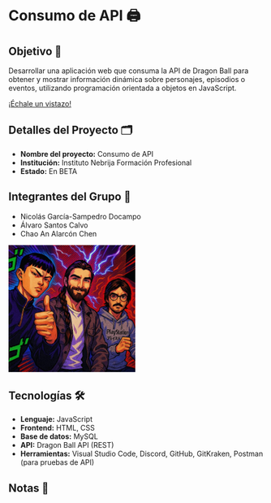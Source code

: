 # Consumo de API 🖨️
## Objetivo 📌
Desarrollar una aplicación web que consuma la API de Dragon Ball para obtener y mostrar información dinámica sobre personajes, episodios o eventos, utilizando programación orientada a objetos en JavaScript.

[¡Échale un vistazo!](https://dragonballsearcher.netlify.app/)


## Detalles del Proyecto 🗂

- **Nombre del proyecto:** Consumo de API  
- **Institución:** Instituto Nebrija Formación Profesional 
- **Estado:** En BETA


## Integrantes del Grupo 👥

- Nicolás García-Sampedro Docampo
- Álvaro Santos Calvo
- Chao An Alarcón Chen

<img src="Grupo25.jpg" alt="Grupo25" width="250">


## Tecnologías 🛠

- **Lenguaje:** JavaScript  
- **Frontend:** HTML, CSS  
- **Base de datos:** MySQL 
- **API:** Dragon Ball API (REST) 
- **Herramientas:** Visual Studio Code, Discord, GitHub, GitKraken, Postman (para pruebas de API)

## Notas 📝









